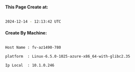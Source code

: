 
   
#### This Page Create at:

```bash

2024-12-14 - 12:13:42 UTC

```

#### Create By Machine:

```bash

Host Name : fv-az1490-780

platform  : Linux-6.5.0-1025-azure-x86_64-with-glibc2.35

Ip Local  : 10.1.0.246

```

